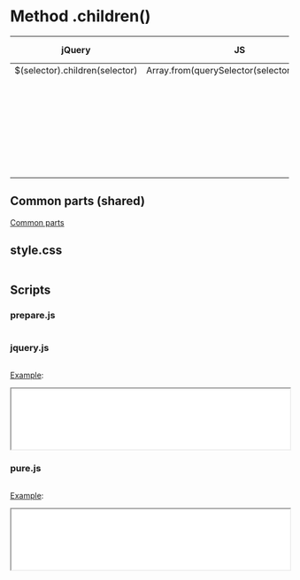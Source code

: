 # Method .children()

<style>
td {
  vertical-align: top;
}
</style>

| jQuery | JS | Description | API Reference |
|:--:|:--:|:--:|:--:|
| $(selector).children(selector) | Array.from(querySelector(selector).children) | Get the **_children_** of each element in the set of matched elements, optionally filtered by a selector. | [API doc](https://api.jquery.com/children/) |

## Common parts (shared)

[Common parts](/docs/mdview.html?example/index.md)

## style.css

```css:src/style.css
```

## Scripts

### prepare.js

```js:src/prepare.js
```

### jquery.js

```js:src/jquery.js
```

[Example](example.html?jquery):

<iframe width="100%" height="110" src="example.html?jquery"></iframe>

### pure.js

```js:src/pure.js
```

[Example](example.html?pure):

<iframe width="100%" height="110" src="example.html?pure"></iframe>
